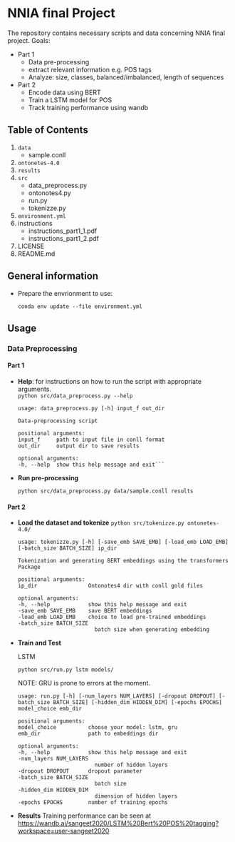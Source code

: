 # NNIA final Project
The repository contains necessary scripts and data concerning NNIA final project. Goals:
-   Part 1
    - Data pre-processing
    - extract relevant information e.g. POS tags
    - Analyze: size, classes, balanced/imbalanced, length of sequences​
-   Part 2
    -   Encode data using BERT​
    -   Train a LSTM model for POS​
    -   Track training performance using wandb


## Table of Contents
1.  `data`
    -   sample.conll
2.  `ontonetes-4.0`
3.  `results`
4.  `src`
    -   data_preprocess.py
    -   ontonotes4.py
    -   run.py
    -   tokenizze.py
5.  `environment.yml`
6.  instructions
    -   instructions_part1_1.pdf
    -   instructions_part1_2.pdf
7.  LICENSE
8.  README.md

## General information
-   Prepare the envrionment to use:
    ```
    conda env update --file environment.yml
    ```

## Usage 
### Data Preprocessing
#### Part 1
-   **Help**: for instructions on how to run the script with appropriate arguments.\
    `python src/data_preprocess.py --help`

    ```
    usage: data_preprocess.py [-h] input_f out_dir

    Data-preprocessing script

    positional arguments:
    input_f     path to input file in conll format
    out_dir     output dir to save results

    optional arguments:
    -h, --help  show this help message and exit```
    
- **Run pre-processing**
    ```
    python src/data_preprocess.py data/sample.conll results
    ```
#### Part 2
- **Load the dataset and tokenize**
    `python src/tokenizze.py ontonetes-4.0/`
    ```
    usage: tokenizze.py [-h] [-save_emb SAVE_EMB] [-load_emb LOAD_EMB] [-batch_size BATCH_SIZE] ip_dir

    Tokenization and generating BERT embeddings using the transformers Package

    positional arguments:
    ip_dir                Ontonotes4 dir with conll gold files

    optional arguments:
    -h, --help            show this help message and exit
    -save_emb SAVE_EMB    save BERT embeddings
    -load_emb LOAD_EMB    choice to load pre-trained embeddings
    -batch_size BATCH_SIZE
                            batch size when generating embedding
    ```
- **Train and Test**

    LSTM

    `python src/run.py lstm models/`

    NOTE: GRU is prone to errors at the moment.
    ```
    usage: run.py [-h] [-num_layers NUM_LAYERS] [-dropout DROPOUT] [-batch_size BATCH_SIZE] [-hidden_dim HIDDEN_DIM] [-epochs EPOCHS] model_choice emb_dir

    positional arguments:
    model_choice          choose your model: lstm, gru
    emb_dir               path to embeddings dir

    optional arguments:
    -h, --help            show this help message and exit
    -num_layers NUM_LAYERS
                            number of hidden layers
    -dropout DROPOUT      dropout parameter
    -batch_size BATCH_SIZE
                            batch size
    -hidden_dim HIDDEN_DIM
                            dimension of hidden layers
    -epochs EPOCHS        number of training epochs
    ```
- **Results**
    Training performance can be seen at https://wandb.ai/sangeet2020/LSTM%20Bert%20POS%20tagging?workspace=user-sangeet2020

